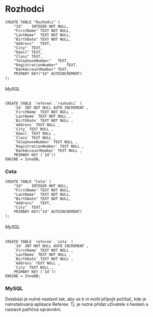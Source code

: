 ﻿# Rozhodci

``` sqlite
CREATE TABLE "Rozhodci" (
	"Id"	INTEGER NOT NULL,
	"FirstName"	TEXT NOT NULL,
	"LastName"	TEXT NOT NULL,
	"BirthDate"	TEXT NOT NULL,
	"Address"	TEXT,
	"City"	TEXT,
	"Email"	TEXT,
	"Class"	TEXT,
	"TelephoneNumber"	TEXT,
	"RegistrationNumber"	TEXT,
	"BankAccountNumber"	TEXT,
	PRIMARY KEY("Id" AUTOINCREMENT)
);
```

###### MySQL

```mysql
CREATE TABLE `referee`.`rozhodci` (
    `Id` INT NOT NULL AUTO_INCREMENT ,
    `FirstName` TEXT NOT NULL ,
    `LastName` TEXT NOT NULL , 
    `BirthDate` TEXT NOT NULL , 
    `Address` TEXT NULL , 
    `City` TEXT NULL ,
    `Email` TEXT NULL ,
    `Class` TEXT NULL ,
    `TelephoneNumber` TEXT NULL ,
    `RegistrationNumber` TEXT NULL ,
    `BankAccountNumber` TEXT NULL ,
    PRIMARY KEY (`Id`))
ENGINE = InnoDB;
```

### Ceta

``` sqlite
CREATE TABLE "Ceta" (
	"Id"	INTEGER NOT NULL,
	"FirstName"	TEXT NOT NULL,
	"LastName"	TEXT NOT NULL,
	"BirthDate"	TEXT NOT NULL,
	"Address"	TEXT,
	"City"	TEXT,
	PRIMARY KEY("Id" AUTOINCREMENT)
);
```

###### MySQL

```mysql
CREATE TABLE `referee`.`ceta` (
    `Id` INT NOT NULL AUTO_INCREMENT ,
    `FirstName` TEXT NOT NULL ,
    `LastName` TEXT NOT NULL , 
    `BirthDate` TEXT NOT NULL , 
    `Address` TEXT NULL , 
    `City` TEXT NULL , 
    PRIMARY KEY (`Id`))
ENGINE = InnoDB;
```

### MySQL

Databázi je nutné nastavit tak, aby se k ní mohl připojit počítač, kde je nainstalovaná aplikace Referee. Tj. je nutné přidat uživatele s heslem a nastavit patřičná oprávnění.
